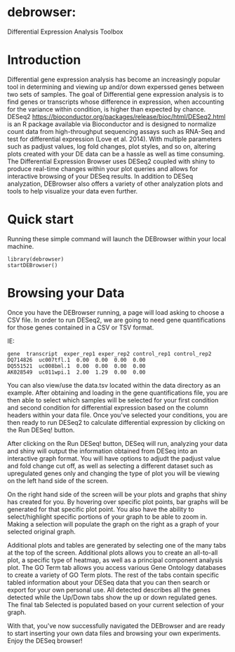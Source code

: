 # debrowser: 
Differential Expression Analysis Toolbox

# Introduction

Differential gene expression analysis has become an increasingly popular tool
in determining and viewing up and/or down experssed genes between two sets of
samples.  The goal of Differential gene expression analysis is to find genes
or transcripts whose difference in expression, when accounting for the
variance within condition, is higher than expected by chance.  DESeq2
<https://bioconductor.org/packages/release/bioc/html/DESeq2.html> is an R
package available via Bioconductor and is designed to normalize count data
from high-throughput sequencing assays such as RNA-Seq and test for
differential expression (Love et al. 2014).  With multiple parameters such as
padjust values, log fold changes, plot styles, and so on, altering plots
created with your DE data can be a hassle as well as time consuming.  The
Differential Expression Browser uses DESeq2 coupled with shiny to produce
real-time changes within your plot queries and allows for interactive browsing
of your DESeq results. In addition to DESeq analyzation, DEBrowser also offers
a variety of other analyzation plots and tools to help visualize your data
even further.

# Quick start

Running these simple command will launch the DEBrowser within your local
machine.

```
library(debrowser) 
startDEBrowser()
```

# Browsing your Data

Once you have the DEBrowser running, a page will load asking to choose a CSV
file.  In order to run DESeq2, we are going to need gene quantifications for
those genes contained in a CSV or TSV format.

IE:

```
gene  transcript  exper_rep1 exper_rep2 control_rep1 control_rep2
DQ714826  uc007tfl.1  0.00  0.00  0.00  0.00
DQ551521  uc008bml.1  0.00  0.00  0.00  0.00
AK028549  uc011wpi.1  2.00  1.29  0.00  0.00
```

You can also view/use the data.tsv located within the data directory as an
example.  After obtaining and loading in the gene quantifications file, you
are then able to select which samples will be selected for your first
condition and second condition for differential expression based on the column
headers within your data file. Once you've selected your conditions, you are
then ready to run DESeq2 to calculate differential expression by clicking on
the Run DESeq! button.

After clicking on the Run DESeq! button, DESeq will run, analyzing your data
and shiny will output the information obtained from DESeq into an interactive
graph format.  You will have options to adjudt the padjust value and fold
change cut off, as well as selecting a different dataset such as upregulated
genes only and changing the type of plot you will be viewing on the left hand
side of the screen.

On the right hand side of the screen will be your plots and graphs that shiny
has created for you.  By hovering over specific plot points, bar graphs will be
generated for that specific plot point.  You also have the ability to
select/highlight specific portions of your graph to be able to zoom in.  Making
a selection will populate the graph on the right as a graph of your selected
original graph.

Additional plots and tables are generated by selecting one of the many tabs at
the top of the screen.  Additional plots allows you to create an all-to-all
plot, a specific type of heatmap, as well as a principal component analysis
plot.  The GO Term tab allows you access various Gene Ontology databases to
create a variety of GO Term plots.  The rest of the tabs contain specific
tabled information about your DESeq data that you can then search or export
for your own personal use. All detected describes all the genes detected
while the Up/Down tabs show the up or down regulated genes.  The final tab
Selected is populated based on your current selection of your graph.

With that, you've now successfully navigated the DEBrowser and are ready to
start inserting your own data files and browsing your own experiments.  Enjoy
the DESeq browser!
